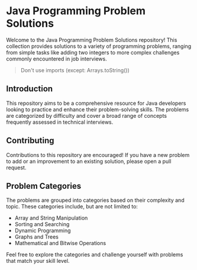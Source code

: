 # Java Programming Problem Solutions

Welcome to the Java Programming Problem Solutions repository! 
This collection provides solutions to a variety of programming problems, ranging from simple tasks like adding two integers to more complex challenges commonly encountered in job interviews.

> Don't use imports (except: Arrays.toString())

## Introduction

This repository aims to be a comprehensive resource for Java developers looking to practice and enhance their problem-solving skills. The problems are categorized by difficulty and cover a broad range of concepts frequently assessed in technical interviews.


## Contributing

Contributions to this repository are encouraged! If you have a new problem to add or an improvement to an existing solution, please open a pull request.


## Problem Categories

The problems are grouped into categories based on their complexity and topic. These categories include, but are not limited to:

- Array and String Manipulation
- Sorting and Searching
- Dynamic Programming
- Graphs and Trees
- Mathematical and Bitwise Operations

Feel free to explore the categories and challenge yourself with problems that match your skill level.
